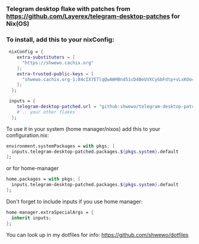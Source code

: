 ### Telegram desktop flake with patches from https://github.com/Layerex/telegram-desktop-patches for Nix(OS)

### To install, add this to your nixConfig:

```nix
 nixConfig = {
    extra-substituters = [
      "https://shwewo.cachix.org"
    ];
    extra-trusted-public-keys = [
      "shwewo.cachix.org-1:84cIX7ETlqQwAWHBnd51cD4BeUVXCyGbFdtp+vLxKOo="
    ];
  };

 inputs = {
    telegram-desktop-patched.url = "github:shwewo/telegram-desktop-patched";
    # .. your other flakes
  };
```
To use it in your system (home manager/nixos) add this to your configuration.nix: 

```nix
environment.systemPackages = with pkgs; [
  inputs.telegram-desktop-patched.packages.${pkgs.system}.default
];
```

or for home-manager

```nix
home.packages = with pkgs; [
  inputs.telegram-desktop-patched.packages.${pkgs.system}.default
];
```

Don't forget to include inputs if you use home manager:

```nix
home-manager.extraSpecialArgs = { 
  inherit inputs;
};
```

You can look up in my dotfiles for info: https://github.com/shwewo/dotfiles

